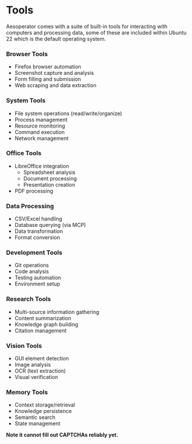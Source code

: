 # Tools



Aesoperator comes with a suite of built-in tools for interacting with computers and processing data, some of these are included within Ubuntu 22 which is the default operating system.

### Browser Tools

* Firefox browser automation
* Screenshot capture and analysis
* Form filling and submission
* Web scraping and data extraction

### System Tools

* File system operations (read/write/organize)
* Process management
* Resource monitoring
* Command execution
* Network management

### Office Tools

* LibreOffice integration
  * Spreadsheet analysis
  * Document processing
  * Presentation creation
* PDF processing

### Data Processing

* CSV/Excel handling
* Database querying (via MCP)
* Data transformation
* Format conversion

### Development Tools

* Git operations
* Code analysis
* Testing automation
* Environment setup

### Research Tools

* Multi-source information gathering
* Content summarization
* Knowledge graph building
* Citation management

### Vision Tools

* GUI element detection
* Image analysis
* OCR (text extraction)
* Visual verification

### Memory Tools

* Context storage/retrieval
* Knowledge persistence
* Semantic search
* State management

**Note it cannot fill out CAPTCHAs reliably yet.**
